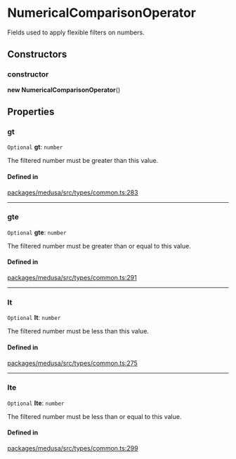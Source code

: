 # NumericalComparisonOperator

Fields used to apply flexible filters on numbers.

## Constructors

### constructor

**new NumericalComparisonOperator**()

## Properties

### gt

 `Optional` **gt**: `number`

The filtered number must be greater than this value.

#### Defined in

[packages/medusa/src/types/common.ts:283](https://github.com/medusajs/medusa/blob/e39010127/packages/medusa/src/types/common.ts#L283)

___

### gte

 `Optional` **gte**: `number`

The filtered number must be greater than or equal to this value.

#### Defined in

[packages/medusa/src/types/common.ts:291](https://github.com/medusajs/medusa/blob/e39010127/packages/medusa/src/types/common.ts#L291)

___

### lt

 `Optional` **lt**: `number`

The filtered number must be less than this value.

#### Defined in

[packages/medusa/src/types/common.ts:275](https://github.com/medusajs/medusa/blob/e39010127/packages/medusa/src/types/common.ts#L275)

___

### lte

 `Optional` **lte**: `number`

The filtered number must be less than or equal to this value.

#### Defined in

[packages/medusa/src/types/common.ts:299](https://github.com/medusajs/medusa/blob/e39010127/packages/medusa/src/types/common.ts#L299)
